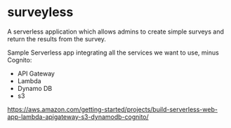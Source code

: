 # surveyless

A serverless application which allows admins to create simple surveys and return the results from the survey.

Sample Serverless app integrating all the services we want to use, minus Cognito:
  - API Gateway
  - Lambda
  - Dynamo DB
  - s3
  
https://aws.amazon.com/getting-started/projects/build-serverless-web-app-lambda-apigateway-s3-dynamodb-cognito/ 

